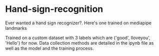 # Hand-sign-recognition
Ever wanted a hand sign recognizer?. Here's one trained on mediapipe landmarks


Trained on a custom dataset with 3 labels which are {'good', Iloveyou', 'Hello'} for now.
Data collection methods are detailed in the ipynb file as well as the model and the training process.

